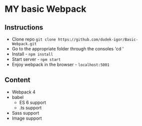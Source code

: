 # MY basic Webpack

## Instructions
- Clone repo `git clone https://github.com/dudek-igor/Basic-Webpack.git`
- Go to the appropriate folder through the consoles 'cd <folder>'
- Install - `npm install`
- Start server - `npm start`
- Enjoy webpack in the browser - `localhost:5001`

## Content
- Webpack 4
- babel
   - ES 6 support
   - .ts support
- Sass support
- Image support
